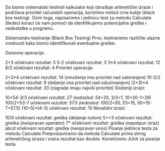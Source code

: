Da bismo sistematski testirali kalkulator koji obrađuje aritmetičke izraze i podržava prioritet računskih operacija, koristimo metod crne kutije (black box testing). Osim toga, napisaćemo i jedinicu test za metodu Calculate. Sledeći koraci će nam pomoći da identifikujemo potencijalne greške i nedostatke u programu.

Sistematsko testiranje (Black Box Testing)
Prvo, testiraćemo različite ulazne vrednosti kako bismo identifikovali eventualne greške:

Osnovne operacije:

2+3 očekivani rezultat: 5
5-2 očekivani rezultat: 3
3*4 očekivani rezultat: 12
8/2 očekivani rezultat: 4
Prioritet operacija:

2+3*4 očekivani rezultat: 14 (množenje ima prioritet nad sabiranjem)
10-2/2 očekivani rezultat: 9 (deljenje ima prioritet nad oduzimanjem)
(2+3)*4 očekivani rezultat: 20 (zagrade imaju najviši prioritet)
Složeniji izrazi:

10+5*4-3/3 očekivani rezultat: 27 (redosled: 5*4=20, 3/3=1, 10+20-1=29)
100/2+5*3-7 očekivani rezultat: 57.5 (redosled: 100/2=50, 5*3=15, 50+15-7=57.5)
(10+5)*(4-3) očekivani rezultat: 15
Nevalidni izrazi:

10/0 očekivani rezultat: greška (deljenje nulom)
5++3 očekivani rezultat: greška (neispravan operator)
7* očekivani rezultat: greška (nepotpun izraz)
abcd očekivani rezultat: greška (neispravan unos)
Pisanje jedinice testa za metodu Calculate
Pretpostavićemo da metoda Calculate prima string aritmetičkog izraza i vraća rezultat kao double. Koristićemo JUnit za pisanje testa.

